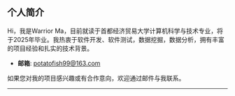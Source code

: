 ## 个人简介

Hi，我是Warrior Ma，目前就读于首都经济贸易大学计算机科学与技术专业，将于2025年毕业。我热衷于软件开发、软件测试，数据挖掘，数据分析，拥有丰富的项目经验和扎实的技术背景。
- **邮箱**: potatofish99@163.com

如果您对我的项目感兴趣或有合作意向，欢迎通过邮件与我联系。

---

